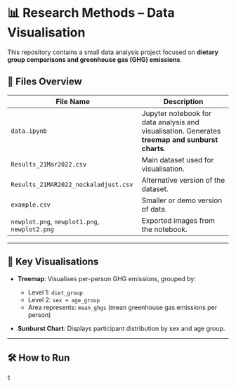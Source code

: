 # 📊 Research Methods – Data Visualisation

This repository contains a small data analysis project focused on **dietary group comparisons and greenhouse gas (GHG) emissions**.

## 📁 Files Overview

| File Name                              | Description                                                 |
|---------------------------------------|-------------------------------------------------------------|
| `data.ipynb`                          | Jupyter notebook for data analysis and visualisation. Generates **treemap and sunburst charts**. |
| `Results_21Mar2022.csv`               | Main dataset used for visualisation.                        |
| `Results_21MAR2022_nockaladjust.csv`  | Alternative version of the dataset.                         |
| `example.csv`                         | Smaller or demo version of data.                            |
| `newplot.png`, `newplot1.png`, `newplot2.png` | Exported images from the notebook.                    |

---

## 📌 Key Visualisations

- **Treemap**: Visualises per-person GHG emissions, grouped by:
  - Level 1: `diet_group`
  - Level 2: `sex + age_group`
  - Area represents: `mean_ghgs` (mean greenhouse gas emissions per person)

- **Sunburst Chart**: Displays participant distribution by sex and age group.

---

## 🛠 How to Run

1

